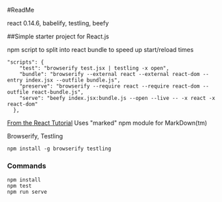 #ReadMe

react 0.14.6, babelify, testling, beefy

##Simple starter project for React.js

npm script to split into react bundle to speed up start/reload times
~~~
"scripts": {
    "test": "browserify test.jsx | testling -x open",
    "bundle": "browserify --external react --external react-dom --entry index.jsx --outfile bundle.js",
    "preserve": "browserify --require react --require react-dom --outfile react-bundle.js",
    "serve": "beefy index.jsx:bundle.js --open --live -- -x react -x react-dom"
  },
~~~

[From the React Tutorial](http://facebook.github.io/react/docs/tutorial.html)
Uses "marked" npm module for MarkDown(tm)

Browserify, Testling

~~~
npm install -g browserify testling
~~~

### Commands

~~~
npm install
npm test
npm run serve
~~~

